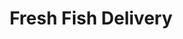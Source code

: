 ---
title: "Fresh Fish Delivery"
url: /caracas/fresh-fish-delivery-av-francisco-de-miranda/
shop: charcutería
---